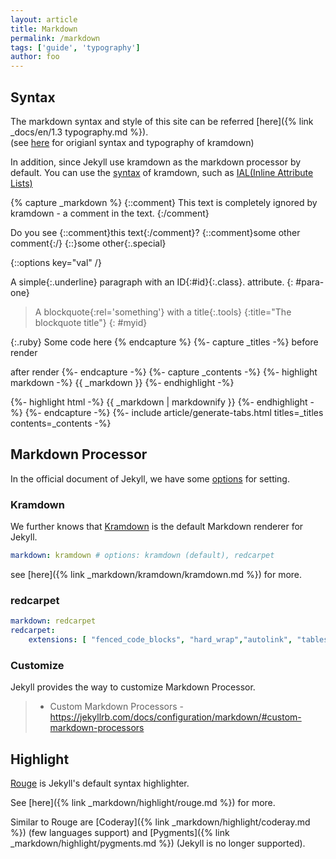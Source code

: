 ```yaml
---
layout: article
title: Markdown
permalink: /markdown
tags: ['guide', 'typography']
author: foo
---
```


## Syntax

The markdown syntax and style of this site can be referred [here]({% link _docs/en/1.3 typography.md %}).\
(see [here](https://kramdown.gettalong.org/quickref.html) for origianl syntax and typography of kramdown)

In addition, since Jekyll use kramdown as the markdown processor by default. You can use the [syntax](https://kramdown.gettalong.org/syntax.html) of kramdown, such as [IAL(Inline Attribute Lists)](https://kramdown.gettalong.org/syntax.html#block-ials)

{% capture _markdown %}
{::comment}
This text is completely ignored by kramdown - a comment in the text.
{:/comment}

Do you see {::comment}this text{:/comment}?
{::comment}some other comment{:/}
{::}some other{:.special}

{::options key="val" /}

A simple{:.underline} paragraph with an ID{:#id}{:.class}. attribute.
{: #para-one}

> A blockquote{:rel='something'} with a title{:.tools}
{:title="The blockquote title"}
{: #myid}

{:.ruby}
    Some code here
{% endcapture %}
{%- capture _titles -%}
before render
<!-- split title -->
after render
{%- endcapture -%}
{%- capture _contents -%}
{%- highlight markdown -%}
{{ _markdown }}
{%- endhighlight -%}
<!-- split content -->
{%- highlight html -%}
{{ _markdown | markdownify }}
{%- endhighlight -%}
{%- endcapture -%}
{%- include article/generate-tabs.html titles=_titles contents=_contents -%}

## Markdown Processor

In the official document of Jekyll, we have some [options](https://jekyllrb.com/docs/configuration/markdown/) for setting.

### Kramdown

We further knows that [Kramdown](https://kramdown.gettalong.org/index.html) is the default Markdown renderer for Jekyll. 

```yml
markdown: kramdown # options: kramdown (default), redcarpet
```

see [here]({% link _markdown/kramdown/kramdown.md %}) for more.

### redcarpet

```yml
markdown: redcarpet
redcarpet:
    extensions: [ "fenced_code_blocks", "hard_wrap","autolink", "tables", "strikethrough", "superscript", "with_toc_data", "highlight", "prettify","no_intra_emphasis"]
```

### Customize

Jekyll provides the way to customize Markdown Processor.

> + Custom Markdown Processors - <https://jekyllrb.com/docs/configuration/markdown/#custom-markdown-processors>

## Highlight

[Rouge](https://github.com/jneen/rouge) is Jekyll's default syntax highlighter.

See [here]({% link _markdown/highlight/rouge.md %}) for more.

Similar to Rouge are [Coderay]({% link _markdown/highlight/coderay.md %}) (few languages support) and [Pygments]({% link _markdown/highlight/pygments.md %}) (Jekyll is no longer supported).
